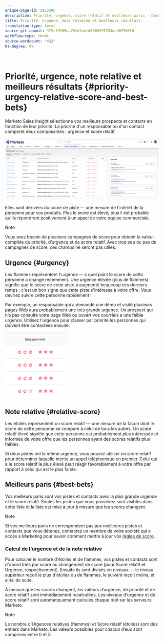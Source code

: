 ```yaml
---
unique-page-id: 2950396
description: Priorité, urgence, score relatif et meilleurs paris - Documentation du marketing - Documentation du produit
title: Priorité, urgence, note relative et meilleurs résultats
translation-type: tm+mt
source-git-commit: 972cf9769ac751d9abfd5665975703dcd07930f0
workflow-type: tm+mt
source-wordcount: '452'
ht-degree: 0%

---
```



# Priorité, urgence, note relative et meilleurs résultats {#priority-urgency-relative-score-and-best-bets}

Marketo Sales Insight sélectionne vos meilleurs prospects et contacts en fonction de leur priorité. La priorité d&#39;un responsable ou d&#39;un contact comporte deux composantes : urgence et score relatif.

![](assets/one.png)

Elles sont dérivées du score de piste — une mesure de l&#39;intérêt de la personne pour vos produits. Plus le score est élevé, plus il est probable qu&#39;ils répondront positivement à un appel de votre équipe commerciale.

>[!NOTE]
>
>Vous avez besoin de plusieurs campagnes de score pour obtenir la valeur complète de priorité, d’urgence et de score relatif.  Avec trop peu ou pas de campagnes de score, ces champs ne seront pas utiles.

## Urgence {#urgency}

Les flammes représentent l&#39;urgence — à quel point le score de cette personne a changé récemment. Une urgence élevée (plus de flammes) signifie que le score de cette piste a augmenté beaucoup ces derniers temps ; c&#39;est un bon signe que cette piste s&#39;intéresse à votre offre. Vous devriez suivre cette personne rapidement !

Par exemple, un responsable qui a demandé une démo et visité plusieurs pages Web aura probablement une très grande urgence. Un prospect qui n’a pas consulté votre page Web ou ouvert vos courriels a une faible urgence. Utilisez l&#39;urgence pour classer par priorité les personnes qui doivent être contactées ensuite.

![](assets/two.png)

## Note relative {#relative-score}

Les étoiles représentent un score relatif — une mesure de la façon dont le score de cette personne se compare à celui de tous les autres. Un score relatif élevé signifie que cette personne est probablement plus intéressée et informée de votre offre que les personnes ayant des scores relatifs plus faibles.

Si deux pistes ont la même urgence, vous pouvez utiliser un score relatif pour déterminer laquelle mérite un appel téléphonique en premier. Celui qui a le score relatif le plus élevé peut réagir favorablement à votre offre par rapport à celui qui est le plus faible.

## Meilleurs paris {#best-bets}

Vos meilleurs paris sont vos pistes et contacts avec la plus grande urgence et le score relatif. Seules les pistes que vous possédez sont visibles dans cette liste et la liste est mise à jour à mesure que les scores changent.

>[!NOTE]
>
>Si vos meilleurs paris ne correspondent pas aux meilleures pistes et contacts que vous détenez, contactez un membre de votre société qui a accès à Marketing pour savoir comment mettre à jour vos [règles de score](/help/marketo/getting-started/quick-wins/simple-scoring.md).

### Calcul de l’urgence et de la note relative

Pour calculer le nombre d&#39;étoiles et de flammes, vos pistes et contacts sont d&#39;abord triés par score ou changement de score (pour Score relatif et Urgence, respectivement). Ensuite ils sont divisés en niveaux — le niveau supérieur reçoit le plus d&#39;étoiles ou de flammes, le suivant reçoit moins, et ainsi de suite.

À mesure que les scores changent, les valeurs d’urgence, de priorité et de score relatif sont immédiatement recalculées. Les niveaux d&#39;urgence et de score relatif sont automatiquement calculés chaque nuit sur les serveurs Marketo.

>[!NOTE]
>
>Le nombre d’Urgences relatives (flammes) et Score relatif (étoiles) sont des entiers dans Marketo. Les valeurs possibles pour chacun d’eux sont comprises entre 0 et 3.
